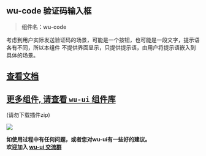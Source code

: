 ## wu-code 验证码输入框

> **组件名：wu-code**

考虑到用户实际发送验证码的场景，可能是一个按钮，也可能是一段文字，提示语各有不同，所以本组件 不提供界面显示，只提供提示语，由用户将提示语嵌入到具体的场景。

## [查看文档](https://wuui.cn/zh-CN/components/code.html)

## [更多组件, 请查看 `wu-ui` 组件库](https://ext.dcloud.net.cn/plugin?name=wu--ui)
(请勿下载插件zip)

<a href="https://ext.dcloud.net.cn/plugin?name=wu--ui">
	<img src="https://wuui.cn/intr.png">
</a>

**如使用过程中有任何问题，或者您对wu-ui有一些好的建议。<br>欢迎加入 [wu-ui 交流群](https://wuui.cn/zh-CN/components/qqFeedBack.html)**